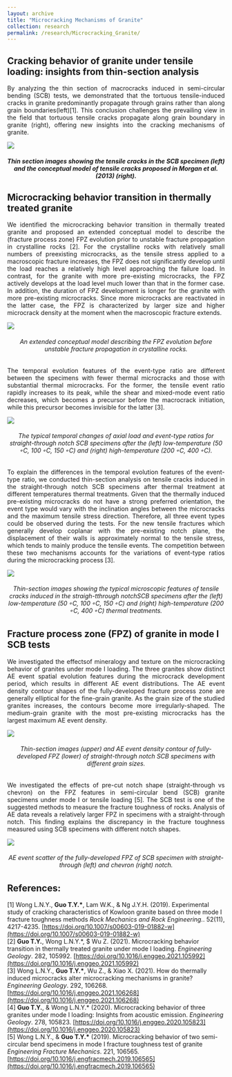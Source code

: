 ```yaml
---
layout: archive
title: "Microcracking Mechanisms of Granite"
collection: research
permalink: /research/Microcracking_Granite/
---
```


## Cracking behavior of granite under tensile loading: insights from thin-section analysis 
<p align="justify">
By analyzing the thin section of macrocracks induced in semi-circular bending (SCB) tests, we demonstrated that the tortuous tensile-induced cracks in granite predominantly propagate through grains rather than along grain boundaries(left)[1]. This conclusion challenges the prevailing view in the field that tortuous tensile cracks propagate along grain boundary in granite (right), offering new insights into the cracking mechanisms of granite.   
</p>

<img src="/images/Microscopic view of tensile crack in granite.jpg"/>  
<h5 align="center">Thin section images showing the tensile cracks in the SCB specimen (left) and the conceptual model of tensile cracks proposed in Morgan et al. (2013) (right).  
</h5> 

## Microcracking behavior transition in thermally treated granite  
<p align="justify">
We identified the microcracking behavior transition in thermally treated granite and proposed an extended conceptual model to describe the (fracture process zone) FPZ evolution prior to unstable fracture propagation in crystalline rocks [2]. For the crystalline rocks with relatively small numbers of preexisting microcracks, as the tensile stress applied to a macroscopic fracture increases, the FPZ does not significantly develop until the load reaches a relatively high level approaching the failure load. In contrast, for the granite with more pre-existing microcracks, the FPZ actively develops at the load level much lower than that in the former case. In addition, the duration of FPZ development is longer for the granite with more pre-existing microcracks. Since more microcracks are reactivated in the latter case, the FPZ is characterized by larger size and higher microcrack density at the moment when the macroscopic fracture extends.  
</p>  

<img src="/images/Thermal-induced transition.jpg"/>  
<h6 align="center">An extended conceptual model describing the FPZ evolution before unstable fracture propagation in crystalline rocks.  
</h6>

<p align="justify">
The temporal evolution features of the event-type ratio are different between the specimens with fewer thermal microcracks and those with substantial thermal microcracks. For the former, the tensile
event ratio rapidly increases to its peak, while the shear and mixed-mode event ratio decreases, which becomes a precursor before the macrocrack initiation, while this precursor becomes invisible for the
latter [3].  
</p>

<img src="/images/Thermal_event rate.jpg"/>  
<h6 align="center">The typical temporal changes of axial load and event-type ratios for straight-through notch SCB specimens after the (left) low-temperature (50 ◦C, 100 ◦C, 150 ◦C) and (right) high-temperature (200 ◦C, 400 ◦C).  
</h6>

<p align="justify">
To explain the differences in the temporal evolution features of the event-type ratio, we conducted thin-section analysis on tensile cracks induced in the straight-through notch SCB specimens after thermal treatment at different temperatures thermal treatments. Given that the thermally induced pre-existing microcracks do not have a strong preferred orientation, the event type would vary with the inclination angles between the microcracks and the maximum tensile stress direction. Therefore, all three event types could be observed during the tests. For the new tensile fractures which generally develop coplanar with the pre-existing notch plane, the displacement of their walls is approximately normal to the tensile stress, which tends to mainly produce the tensile events. The competition between these two mechanisms accounts for the variations of event-type ratios during the microcracking process [3].  
</p>

<img src="/images/Thermal thin-section.jpg"/>  
<h6 align="center">Thin-section images showing the typical microscopic features of tensile cracks induced in the straigh-tthrough notchSCB specimens after the (left) low-temperature (50 ◦C, 100 ◦C, 150 ◦C) and (right) high-temperature (200 ◦C, 400 ◦C) thermal treatments.  
</h6>

## Fracture process zone (FPZ) of granite in mode I SCB tests
<p align="justify">
We investigated the effectsof mineralogy and texture on the microcracking behavior of granites under mode I loading. The three granites show distinct AE event spatial evolution features during the microcrack development period, which results in different AE event distributions. The AE event density contour shapes of the fully-developed fracture process zone are generally elliptical for the fine-grain granite. As the grain size of the studied granites increases, the contours become more irregularly-shaped. The medium-grain granite with the most pre-existing microcracks has the largest maximum AE event density.  
</p>

<img src="/images/Three granites.jpg"/>  
<h6 align="center">Thin-section images (upper) and AE event density contour of fully-developed FPZ (lower) of straight-through notch SCB specimens with different grain sizes.  
</h6>

<p align="justify">
We investigated the effects of pre-cut notch shape (straight-through vs chevron) on the FPZ features in semi-circular bend (SCB) granite specimens under mode I or tensile loading [5]. The SCB test is one of the suggested methods to measure the fracture toughness of rocks. Analysis of AE data reveals a relatively larger FPZ in specimens with a straight-through notch. This finding explains the discrepancy in the fracture toughness measured using SCB specimens with different notch shapes.  
</p>

<img src="/images/Notch shape.jpg"/>  
<h6 align="center">AE event scatter of the fully-developed FPZ of SCB specimen with straight-through (left) and chevron (right) notch.  
</h6>

## References:
\[1\] Wong L.N.Y., <b>Guo T.Y.\*</b>, Lam W.K., & Ng J.Y.H. (2019). Experimental study of cracking characteristics of Kowloon granite based on three mode I fracture toughness methods <i>Rock Mechanics and Rock Engineering.</i>. 52(11), 4217-4235. [https://doi.org/10.1007/s00603-019-01882-w](https://doi.org/10.1007/s00603-019-01882-w)  
\[2\] <b>Guo T.Y.</b>, Wong L.N.Y.\*, $ Wu Z. (2021). Microcracking behavior transition in thermally treated granite under mode I loading. <i>Engineering Geology</i>. 282, 105992. [https://doi.org/10.1016/j.enggeo.2021.105992](https://doi.org/10.1016/j.enggeo.2021.105992)  
\[3\] Wong L.N.Y., <b>Guo T.Y.\*</b>, Wu Z., & Xiao X. (2021). How do thermally induced microcracks alter microcracking mechanisms in granite? <i>Engineering Geology</i>. 292, 106268. [https://doi.org/10.1016/j.enggeo.2021.106268](https://doi.org/10.1016/j.enggeo.2021.106268)  
\[4\] <b>Guo T.Y.</b>, & Wong L.N.Y.\* (2020). Microcracking behavior of three granites under mode I loading: Insights from acoustic emission. <i>Engineering Geology</i>. 278, 105823. [https://doi.org/10.1016/j.enggeo.2020.105823](https://doi.org/10.1016/j.enggeo.2020.105823)    
\[5\] Wong L.N.Y., & <b>Guo T.Y.\*</b> (2019). Microcracking behavior of two semi-circular bend specimens in mode I fracture toughness test of granite <i>Engineering Fracture Mechanics</i>. 221, 106565. [https://doi.org/10.1016/j.engfracmech.2019.106565](https://doi.org/10.1016/j.engfracmech.2019.106565)  